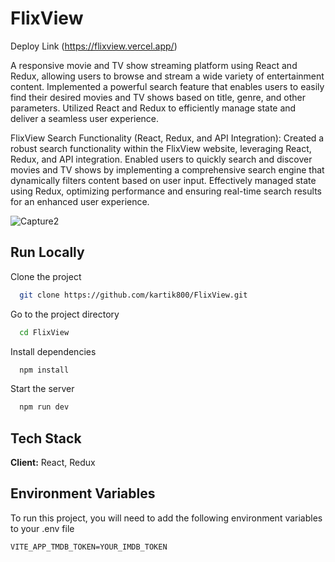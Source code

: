 
# FlixView

Deploy Link (https://flixview.vercel.app/)

A responsive movie and TV show streaming platform using React and Redux, allowing users to browse and stream a wide variety of entertainment content. Implemented a powerful search feature that enables users to easily find their desired movies and TV shows based on title, genre, and other parameters. Utilized React and Redux to efficiently manage state and deliver a seamless user experience.

FlixView Search Functionality (React, Redux, and API Integration):
Created a robust search functionality within the FlixView website, leveraging React, Redux, and API integration. Enabled users to quickly search and discover movies and TV shows by implementing a comprehensive search engine that dynamically filters content based on user input. Effectively managed state using Redux, optimizing performance and ensuring real-time search results for an enhanced user experience.


![Capture2](https://github.com/kartik800/FlixView/assets/54595695/70e4d88f-8c70-4774-9505-adb49e9c5620)



## Run Locally

Clone the project

```bash
  git clone https://github.com/kartik800/FlixView.git
```

Go to the project directory

```bash
  cd FlixView
```

Install dependencies

```bash
  npm install
```

Start the server

```bash
  npm run dev
```


## Tech Stack

**Client:** React, Redux


## Environment Variables

To run this project, you will need to add the following environment variables to your .env file

`VITE_APP_TMDB_TOKEN=YOUR_IMDB_TOKEN`





